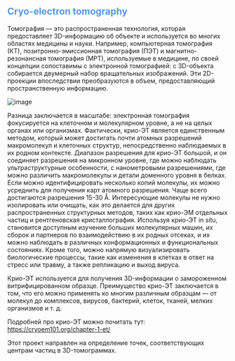 ## <span style="color:#5996e1"> Cryo-electron tomography </span>

Томография — это распространенная технология, которая предоставляет 3D-информацию об объекте и используется во многих областях медицины и науки. Например, компьютерная томография (КТ), позитронно-эмиссионная томография (ПЭТ) и магнитно-резонансная томография (МРТ), используемые в медицине, по своей концепции сопоставимы с электронной томографией: с 3D-объекта собирается двумерный набор вращательных изображений. Эти 2D-проекции впоследствии преобразуются в объем, предоставляющий пространственную информацию.

![image](https://github.com/user-attachments/assets/8149efbb-542a-4b1a-b418-97627acc401c)

Разница заключается в масштабе: электронная томография фокусируется на клеточном и молекулярном уровне, а не на целых органах или организмах. Фактически, крио-ЭТ является единственным методом, который может достигать почти атомных разрешений макромолекул и клеточных структур, непосредственно наблюдаемых в их родном контексте. Диапазон разрешения для крио-ЭТ большой, и он соединяет разрешения на микронном уровне, где можно наблюдать ультраструктурные особенности, с нанометровыми разрешениями, где можно различить макромолекулы и детали доменного уровня в белках. Если можно идентифицировать несколько копий молекулы, их можно усреднить для получения карт атомного разрешения. Чаще всего достигаются разрешения 15-30 Å. Интересующие молекулы не нужно изолировать или очищать, как это делается для других распространенных структурных методов, таких как крио-ЭМ отдельных частиц и рентгеновская кристаллография. Используя крио-ЭТ in situ, становится доступным изучение больших молекулярных машин, их сборок и партнеров по взаимодействию в их родных отсеках, и их можно наблюдать в различных конформационных и функциональных состояниях. Кроме того, можно напрямую визуализировать биологические процессы, такие как изменения в клетках в ответ на стресс или травму, а также репликацию и выход вируса.

Крио-ЭТ используется для получения 3D-информации о замороженном витрифицированном образце. Преимущество крио-ЭТ заключается в том, что его можно применять ко многим различным образцам — от молекул до комплексов, вирусов, бактерий, клеток, тканей, мелких организмов и т. д. 

Подробней про крио-ЭТ можно почитать тут: https://cryoem101.org/chapter-1-et/

Этот проект направлен на определение точек, соответствующих центрам частиц в 3D-томограммах.
